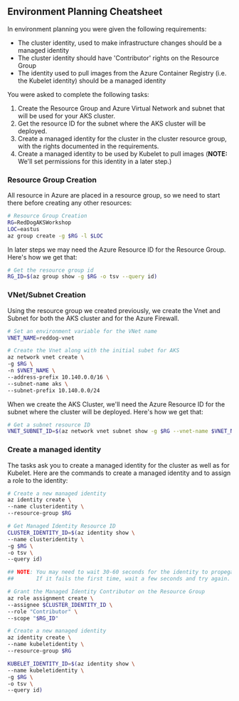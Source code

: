 ## Environment Planning Cheatsheet

In environment planning you were given the following requirements:

* The cluster identity, used to make infrastructure changes should be a managed identity
* The cluster identity should have 'Contributor' rights on the Resource Group
* The identity used to pull images from the Azure Container Registry (i.e. the Kubelet identity) should be a managed identity

You were asked to complete the following tasks:

1. Create the Resource Group and Azure Virtual Network and subnet that will be used for your AKS cluster. 
2. Get the resource ID for the subnet where the AKS cluster will be deployed.
3. Create a managed identity for the cluster in the cluster resource group, with the rights documented in the requirements.
4. Create a managed identity to be used by Kubelet to pull images (**NOTE:** We'll set permissions for this identity in a later step.)


### Resource Group Creation

All resource in Azure are placed in a resource group, so we need to start there before creating any other resources:

```bash
# Resource Group Creation
RG=RedDogAKSWorkshop
LOC=eastus
az group create -g $RG -l $LOC
```

In later steps we may need the Azure Resource ID for the Resource Group. Here's how we get that:

```bash
# Get the resource group id
RG_ID=$(az group show -g $RG -o tsv --query id)
```


### VNet/Subnet Creation

Using the resource group we created previously, we create the Vnet and Subnet for both the AKS cluster and for the Azure Firewall.

```bash
# Set an environment variable for the VNet name
VNET_NAME=reddog-vnet

# Create the Vnet along with the initial subet for AKS
az network vnet create \
-g $RG \
-n $VNET_NAME \
--address-prefix 10.140.0.0/16 \
--subnet-name aks \
--subnet-prefix 10.140.0.0/24
```

When we create the AKS Cluster, we'll need the Azure Resource ID for the subnet where the cluster will be deployed. Here's how we get that:

```bash
# Get a subnet resource ID
VNET_SUBNET_ID=$(az network vnet subnet show -g $RG --vnet-name $VNET_NAME -n aks -o tsv --query id)
```

### Create a managed identity

The tasks ask you to create a managed identity for the cluster as well as for Kubelet. Here are the commands to create a managed identity and to assign a role to the identity:

```bash
# Create a new managed identity
az identity create \
--name clusteridentity \
--resource-group $RG

# Get Managed Identity Resource ID
CLUSTER_IDENTITY_ID=$(az identity show \
--name clusteridentity \
-g $RG \
-o tsv \
--query id)

## NOTE: You may need to wait 30-60 seconds for the identity to propegate before running the next command.
##       If it fails the first time, wait a few seconds and try again.

# Grant the Managed Identity Contributor on the Resource Group
az role assignment create \
--assignee $CLUSTER_IDENTITY_ID \
--role "Contributor" \
--scope "$RG_ID"

# Create a new managed identity
az identity create \
--name kubeletidentity \
--resource-group $RG

KUBELET_IDENTITY_ID=$(az identity show \
--name kubeletidentity \
-g $RG \
-o tsv \
--query id)
```

